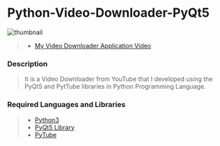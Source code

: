 # Python-Video-Downloader-PyQt5

<img src="https://live.staticflickr.com/65535/52916658938_80560b478f_w.jpg" alt="thumbnail" class="center">

> - [My Video Downloader Application Video](https://www.instagram.com/reel/CsicISBoYwF/?utm_source=ig_web_copy_link&igshid=MzRlODBiNWFlZA==) <br/>

### Description
> It is a Video Downloader from YouTube that I developed using the PyQt5 and PytTube libraries in Python Programming Language. <br/>

### Required Languages and Libraries
> - [Python3](https://www.python.org/downloads/) <br/>
> - [PyQt5 Library](https://www.pythonguis.com/pyqt5-tutorial/) <br/>
> - [PyTube](https://pytube.io/en/latest/) <br/>


